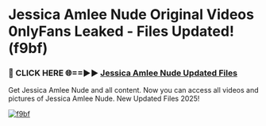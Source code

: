 # Jessica Amlee Nude Original Videos 0nlyFans Leaked - Files Updated! (f9bf)

<h3>🔴 CLICK HERE 🌐==►► <a href="https://tinyurl.com/4mcuefdz" rel="nofollow">Jessica Amlee Nude Updated Files</a></h3>

Get Jessica Amlee Nude and all content. Now you can access all videos and pictures of Jessica Amlee Nude. New Updated Files 2025!

[![f9bf](https://i.imgur.com/StAQSOY.gif)](https://tinyurl.com/4mcuefdz)

